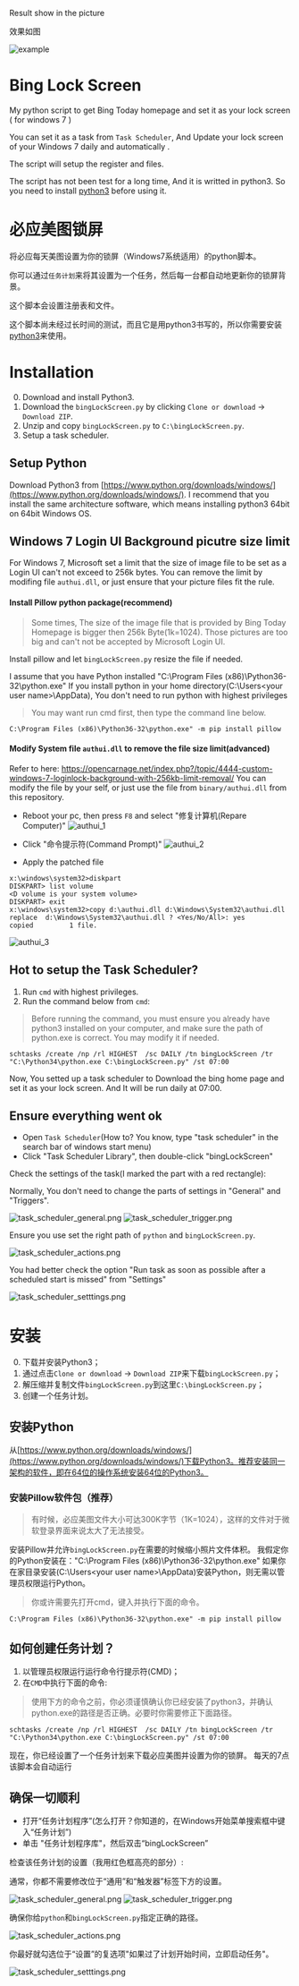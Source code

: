 Result show in the picture

效果如图

![example](https://github.com/WeiqiChenCN/bingLockScreen/raw/master/example.png)

# Bing Lock Screen

My python script to get Bing Today homepage and set it as your lock screen ( for windows 7 )

You can set it as a task from `Task Scheduler`, And Update your lock screen of your Windows 7 daily and automatically .

The script will setup the register and files.

The script has not been test for a long time, And it is writted in python3. So you need to install [python3](https://www.python.org/downloads/) before using it.


# 必应美图锁屏

将必应每天美图设置为你的锁屏（Windows7系统适用）的python脚本。

你可以通过`任务计划`来将其设置为一个任务，然后每一台都自动地更新你的锁屏背景。

这个脚本会设置注册表和文件。

这个脚本尚未经过长时间的测试，而且它是用python3书写的，所以你需要安装[python3](https://www.python.org/downloads/)来使用。


# Installation

0. Download and install Python3.
1. Download the `bingLockScreen.py` by clicking `Clone or download` -> `Download ZIP`.
2. Unzip and copy `bingLockScreen.py` to `C:\bingLockScreen.py`.
3. Setup a task scheduler.

## Setup Python

Download Python3 from [https://www.python.org/downloads/windows/](https://www.python.org/downloads/windows/). I recommend that you install the same architecture software, which means installing python3 64bit on 64bit Windows OS. 


## Windows 7 Login UI Background picutre size limit

For Windows 7, Microsoft set a limit that the size of image file to be set as a Login UI can't not exceed to 256k bytes.
You can remove the limit by modifing file `authui.dll`, or just ensure that your picture files fit the rule.

#### Install Pillow python package(recommend)

> Some times, The size of the image file that is provided by Bing Today Homepage is bigger then 256k Byte(1k=1024). Those pictures are too big and can't not be accepted by Microsoft Login UI.

Install pillow and let `bingLockScreen.py` resize the file if needed.

I assume that you have Python installed "C:\Program Files (x86)\Python36-32\python.exe"
If you install python in your home directory(C:\Users\<your user name>\AppData), You don't need to run python with highest privileges

> You may want run cmd first, then type the command line below.

```
C:\Program Files (x86)\Python36-32\python.exe" -m pip install pillow
```

#### Modify System file `authui.dll` to remove the file size limit(advanced)

Refer to here: https://opencarnage.net/index.php?/topic/4444-custom-windows-7-loginlock-background-with-256kb-limit-removal/
You can modify the file by your self, or just use the file from `binary/authui.dll` from this repository.

- Reboot your pc, then press `F8` and select "修复计算机(Repare Computer)"
  ![authui_1](https://github.com/WeiqiChenCN/bingLockScreen/raw/master/README.files/authui_1.png)

- Click "命令提示符(Command Prompt)"
  ![authui_2](https://github.com/WeiqiChenCN/bingLockScreen/raw/master/README.files/authui_2.png)

- Apply the patched file

```
x:\windows\system32>diskpart
DISKPART> list volume
<D volume is your system volume>
DISKPART> exit
x:\windows\system32>copy d:\authui.dll d:\Windows\System32\authui.dll
replace  d:\Windows\System32\authui.dll ? <Yes/No/All>: yes
copied         1 file.
```

![authui_3](https://github.com/WeiqiChenCN/bingLockScreen/raw/master/README.files/authui_3.png)

## Hot to setup the Task Scheduler?

1. Run `cmd` with highest privileges.
2. Run the command below from `cmd`:

 > Before running the command, you must ensure you already have python3 installed on your computer, and make sure the path of python.exe is correct. You may modify it if needed.

```
schtasks /create /np /rl HIGHEST  /sc DAILY /tn bingLockScreen /tr "C:\Python34\python.exe C:\bingLockScreen.py" /st 07:00
```

Now, You setted up a task scheduler to Download the bing home page and set it as your lock screen.
And It will be run daily at 07:00.

## Ensure everything went ok

- Open `Task Scheduler`(How to? You know, type "task scheduler" in the search bar of windows start menu)
- Click "Task Scheduler Library", then double-click "bingLockScreen"

Check the settings of the task(I marked the part with a red rectangle):

Normally, You don't need to change the parts of settings in "General" and "Triggers".  

![task_scheduler_general.png](https://github.com/WeiqiChenCN/bingLockScreen/raw/master/README.files/task_scheduler_general.png)
![task_scheduler_trigger.png](https://github.com/WeiqiChenCN/bingLockScreen/raw/master/README.files/task_scheduler_trigger.png)

Ensure you use set the right path of `python` and `bingLockScreen.py`.

![task_scheduler_actions.png](https://github.com/WeiqiChenCN/bingLockScreen/raw/master/README.files/task_scheduler_actions.png)

You had better check the option "Run task as soon as possible after a scheduled start is missed" from "Settings"

![task_scheduler_setttings.png](https://github.com/WeiqiChenCN/bingLockScreen/raw/master/README.files/task_scheduler_setttings.png)

# 安装

0. 下载并安装Python3；
1. 通过点击`Clone or download` -> `Download ZIP`来下载`bingLockScreen.py`；
2. 解压缩并复制文件`bingLockScreen.py`到这里`C:\bingLockScreen.py`；
3. 创建一个任务计划。

## 安装Python

从[https://www.python.org/downloads/windows/](https://www.python.org/downloads/windows/)下载Python3。推荐安装同一架构的软件，即在64位的操作系统安装64位的Python3。

### 安装Pillow软件包（推荐）

> 有时候，必应美图文件大小可达300K字节（1K=1024），这样的文件对于微软登录界面来说太大了无法接受。

安装Pillow并允许`bingLockScreen.py`在需要的时候缩小照片文件体积。
我假定你的Python安装在："C:\Program Files (x86)\Python36-32\python.exe"
如果你在家目录安装(C:\Users\<your user name>\AppData)安装Python，则无需以管理员权限运行Python。

> 你或许需要先打开cmd，键入并执行下面的命令。

```
C:\Program Files (x86)\Python36-32\python.exe" -m pip install pillow
```

## 如何创建任务计划？

1. 以管理员权限运行运行命令行提示符(CMD)；
2. 在`CMD`中执行下面的命令:

> 使用下方的命令之前，你必须谨慎确认你已经安装了python3，并确认python.exe的路径是否正确。必要时你需要修正下面路径。

```
schtasks /create /np /rl HIGHEST  /sc DAILY /tn bingLockScreen /tr "C:\Python34\python.exe C:\bingLockScreen.py" /st 07:00
```

现在，你已经设置了一个任务计划来下载必应美图并设置为你的锁屏。
每天的7点该脚本会自动运行

## 确保一切顺利
- 打开“任务计划程序”(怎么打开？你知道的，在Windows开始菜单搜索框中键入“任务计划”)
- 单击 "任务计划程序库"，然后双击“bingLockScreen”

检查该任务计划的设置（我用红色框高亮的部分）:

通常，你都不需要修改位于“通用”和“触发器”标签下方的设置。

![task_scheduler_general.png](https://github.com/WeiqiChenCN/bingLockScreen/raw/master/task_scheduler_general.png)
![task_scheduler_trigger.png](https://github.com/WeiqiChenCN/bingLockScreen/raw/master/task_scheduler_trigger.png)

确保你给`python`和`bingLockScreen.py`指定正确的路径。

![task_scheduler_actions.png](https://github.com/WeiqiChenCN/bingLockScreen/raw/master/task_scheduler_actions.png)

你最好就勾选位于“设置”的复选项"如果过了计划开始时间，立即启动任务"。

![task_scheduler_setttings.png](https://github.com/WeiqiChenCN/bingLockScreen/raw/master/task_scheduler_setttings.png)

